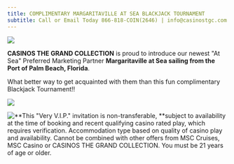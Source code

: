 ```yaml
---
title: COMPLIMENTARY MARGARITAVILLE AT SEA BLACKJACK TOURNAMENT
subtitle: Call or Email Today 866-818-COIN(2646) | info@casinostgc.com
---
```

![](/uploads/2023-ctgc-preferred-partner-mvs-2.jpg)

<!--StartFragment-->

**CASINOS THE GRAND COLLECTION** is proud to introduce our newest "At Sea" Preferred Marketing Partner **Margaritaville at Sea sailing from the Port of Palm Beach, Florida**.  

W﻿hat better way to get acquainted  with them than this fun complimentary Blackjack Tournament!!

![](/uploads/2023-03-16-mvs-blackjack-tournament.jpg)

![**This "Very V.I.P." invitation is non-transferable, **subject to availability at the time of booking and recent qualifying casino rated play, which requires verification. Accommodation type based on quality of casino play and availability. Cannot be combined with other offers from MSC Cruises, MSC Casino or CASINOS THE GRAND COLLECTION. You must be 21 years of age or older.  ](/uploads/2022-ctgc-here-there-everywhere.png)

```

```

![]()